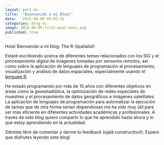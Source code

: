 ```yaml
---
layout: post-es
title:  "Bienvenido a mi Blog!"
date:   2015-08-09 09:02:52
categories: blog es
image: 2015-08-09-first-post-mini.png
published: true
---
```

Hola! Bienvenido a mi blog: The R-Spatialist!

Estaré escribiendo acerca de diferentes temas relacionados con los SIG y el procesamiento digital de imágenes tomadas por sensores remotos, así como sobre la aplicación de lenguajes de programación al procesamiento, visualización y análisis de datos espaciales, especialmente usando el [lenguaje R].
<!--more-->
He estado programando por más de 10 años con diferentes objetivos en áreas como la geoestadística, la optimización de redes espaciales de muestreo y el procesamiento de datos geográficos e imágenes satelitales. La aplicación de lenguajes de programación para automatizar la ejecución de tareas que de otra forma serían dispendiosas me ha sido muy útil para ser más eficiente en diferentes actividades académicas y profesionales. A través de este blog quiero compartir lo que he aprendido hasta ahora y lo que estoy aprendiendo en la actualidad.

Siéntete libre de comentar y darme tu feedback (ojalá constructivo!). Espero que disfrutes leyendo este blog!

<a id="comments"></a>

[lenguaje R]:      http://r-project.org

